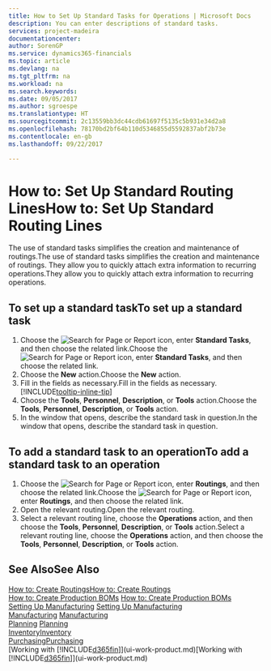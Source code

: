 ```yaml
---
title: How to Set Up Standard Tasks for Operations | Microsoft Docs
description: You can enter descriptions of standard tasks.
services: project-madeira
documentationcenter: 
author: SorenGP
ms.service: dynamics365-financials
ms.topic: article
ms.devlang: na
ms.tgt_pltfrm: na
ms.workload: na
ms.search.keywords: 
ms.date: 09/05/2017
ms.author: sgroespe
ms.translationtype: HT
ms.sourcegitcommit: 2c13559bb3dc44cdb61697f5135c5b931e34d2a8
ms.openlocfilehash: 78170bd2bf64b110d5346855d5592837abf2b73e
ms.contentlocale: en-gb
ms.lasthandoff: 09/22/2017

---
```

# <a name="how-to-set-up-standard-routing-lines"></a><span data-ttu-id="7141e-103">How to: Set Up Standard Routing Lines</span><span class="sxs-lookup"><span data-stu-id="7141e-103">How to: Set Up Standard Routing Lines</span></span>
<span data-ttu-id="7141e-104">The use of standard tasks simplifies the creation and maintenance of routings.</span><span class="sxs-lookup"><span data-stu-id="7141e-104">The use of standard tasks simplifies the creation and maintenance of routings.</span></span> <span data-ttu-id="7141e-105">They allow you to quickly attach extra information to recurring operations.</span><span class="sxs-lookup"><span data-stu-id="7141e-105">They allow you to quickly attach extra information to recurring operations.</span></span>

## <a name="to-set-up-a-standard-task"></a><span data-ttu-id="7141e-106">To set up a standard task</span><span class="sxs-lookup"><span data-stu-id="7141e-106">To set up a standard task</span></span>
1. <span data-ttu-id="7141e-107">Choose the ![Search for Page or Report](media/ui-search/search_small.png "Search for Page or Report icon") icon, enter **Standard Tasks**, and then choose the related link.</span><span class="sxs-lookup"><span data-stu-id="7141e-107">Choose the ![Search for Page or Report](media/ui-search/search_small.png "Search for Page or Report icon") icon, enter **Standard Tasks**, and then choose the related link.</span></span>
2. <span data-ttu-id="7141e-108">Choose the **New** action.</span><span class="sxs-lookup"><span data-stu-id="7141e-108">Choose the **New** action.</span></span>
3. <span data-ttu-id="7141e-109">Fill in the fields as necessary.</span><span class="sxs-lookup"><span data-stu-id="7141e-109">Fill in the fields as necessary.</span></span> [!INCLUDE[tooltip-inline-tip](includes/tooltip-inline-tip_md.md)]
4. <span data-ttu-id="7141e-110">Choose the **Tools**, **Personnel**, **Description**, or **Tools** action.</span><span class="sxs-lookup"><span data-stu-id="7141e-110">Choose the **Tools**, **Personnel**, **Description**, or **Tools** action.</span></span>
5. <span data-ttu-id="7141e-111">In the window that opens, describe the standard task in question.</span><span class="sxs-lookup"><span data-stu-id="7141e-111">In the window that opens, describe the standard task in question.</span></span>

## <a name="to-add-a-standard-task-to-an-operation"></a><span data-ttu-id="7141e-112">To add a standard task to an operation</span><span class="sxs-lookup"><span data-stu-id="7141e-112">To add a standard task to an operation</span></span>
1. <span data-ttu-id="7141e-113">Choose the ![Search for Page or Report](media/ui-search/search_small.png "Search for Page or Report icon") icon, enter **Routings**, and then choose the related link.</span><span class="sxs-lookup"><span data-stu-id="7141e-113">Choose the ![Search for Page or Report](media/ui-search/search_small.png "Search for Page or Report icon") icon, enter **Routings**, and then choose the related link.</span></span>
2. <span data-ttu-id="7141e-114">Open the relevant routing.</span><span class="sxs-lookup"><span data-stu-id="7141e-114">Open the relevant routing.</span></span>
3. <span data-ttu-id="7141e-115">Select a relevant routing line, choose the **Operations** action, and then choose the **Tools**, **Personnel**, **Description**, or **Tools** action.</span><span class="sxs-lookup"><span data-stu-id="7141e-115">Select a relevant routing line, choose the **Operations** action, and then choose the **Tools**, **Personnel**, **Description**, or **Tools** action.</span></span>

## <a name="see-also"></a><span data-ttu-id="7141e-116">See Also</span><span class="sxs-lookup"><span data-stu-id="7141e-116">See Also</span></span>  
[<span data-ttu-id="7141e-117">How to: Create Routings</span><span class="sxs-lookup"><span data-stu-id="7141e-117">How to: Create Routings</span></span>](production-how-to-create-routings.md)  
<span data-ttu-id="7141e-118">[How to: Create Production BOMs](production-how-to-create-production-boms.md)   </span><span class="sxs-lookup"><span data-stu-id="7141e-118">[How to: Create Production BOMs](production-how-to-create-production-boms.md)   </span></span>  
<span data-ttu-id="7141e-119">[Setting Up Manufacturing](production-configure-production-processes.md) </span><span class="sxs-lookup"><span data-stu-id="7141e-119">[Setting Up Manufacturing](production-configure-production-processes.md) </span></span>  
<span data-ttu-id="7141e-120">[Manufacturing](production-manage-manufacturing.md)  </span><span class="sxs-lookup"><span data-stu-id="7141e-120">[Manufacturing](production-manage-manufacturing.md)  </span></span>  
<span data-ttu-id="7141e-121">[Planning](production-planning.md) </span><span class="sxs-lookup"><span data-stu-id="7141e-121">[Planning](production-planning.md) </span></span>  
[<span data-ttu-id="7141e-122">Inventory</span><span class="sxs-lookup"><span data-stu-id="7141e-122">Inventory</span></span>](inventory-manage-inventory.md)  
[<span data-ttu-id="7141e-123">Purchasing</span><span class="sxs-lookup"><span data-stu-id="7141e-123">Purchasing</span></span>](purchasing-manage-purchasing.md)  
<span data-ttu-id="7141e-124">[Working with [!INCLUDE[d365fin](includes/d365fin_md.md)]](ui-work-product.md)</span><span class="sxs-lookup"><span data-stu-id="7141e-124">[Working with [!INCLUDE[d365fin](includes/d365fin_md.md)]](ui-work-product.md)</span></span>  

